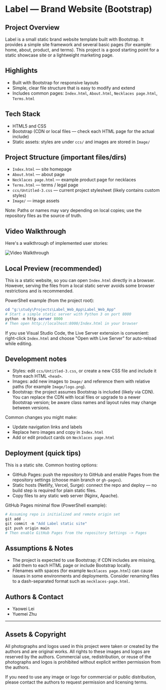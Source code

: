 # Label — Brand Website (Bootstrap)

## Project Overview

Label is a small static brand website template built with Bootstrap. It provides a simple site framework and several basic pages (for example: home, about, product, and terms). This project is a good starting point for a static showcase site or a lightweight marketing page.

## Highlights

- Built with Bootstrap for responsive layouts
- Simple, clear file structure that is easy to modify and extend
- Includes common pages: `Index.html`, `About.html`, `Necklaces page.html`, `Terms.html`

## Tech Stack

- HTML5 and CSS
- Bootstrap (CDN or local files — check each HTML page for the actual include)
- Static assets: styles are under `ccs/` and images are stored in `Image/`

## Project Structure (important files/dirs)

- `Index.html` — site homepage
- `About.html` — about page
- `Necklaces page.html` — example product page for necklaces
- `Terms.html` — terms / legal page
- `ccs/Untitled-3.css` — current project stylesheet (likely contains custom styles)
- `Image/` — image assets

Note: Paths or names may vary depending on local copies; use the repository files as the source of truth.

## Video Walkthrough

Here's a walkthrough of implemented user stories:

<img src="https://github.com/william0004/Label_Web_App/blob/main/Label_Web_App/gif/project.gif" title='Video Walkthrough' width='' alt='Video Walkthrough' />

## Local Preview (recommended)

This is a static website, so you can open `Index.html` directly in a browser. However, serving the files from a local static server avoids some browser restrictions and is recommended.

PowerShell example (from the project root):

```powershell
cd "g:\study\Projects\Label_Web_App\Label_Web_App"
# Start a simple static server with Python 3 on port 8000
python -m http.server 8000
# Then open http://localhost:8000/Index.html in your browser
```

If you use Visual Studio Code, the Live Server extension is convenient: right-click `Index.html` and choose "Open with Live Server" for auto-reload while editing.

## Development notes

- Styles: edit `ccs/Untitled-3.css`, or create a new CSS file and include it from each HTML `<head>`.
- Images: add new images to `Image/` and reference them with relative paths (for example `Image/logo.png`).
- Bootstrap: the project assumes Bootstrap is included (likely via CDN). You can replace the CDN with local files or upgrade to a newer Bootstrap version; be aware class names and layout rules may change between versions.

Common changes you might make:
- Update navigation links and labels
- Replace hero images and copy in `Index.html`
- Add or edit product cards on `Necklaces page.html`

## Deployment (quick tips)

This is a static site. Common hosting options:

- GitHub Pages: push the repository to GitHub and enable Pages from the repository settings (choose main branch or `gh-pages`).
- Static hosts (Netlify, Vercel, Surge): connect the repo and deploy — no build step is required for plain static files.
- Copy files to any static web server (Nginx, Apache).

GitHub Pages minimal flow (PowerShell example):

```powershell
# Assuming repo is initialized and remote origin set
git add .
git commit -m "Add Label static site"
git push origin main
# Then enable GitHub Pages from the repository Settings -> Pages
```

## Assumptions & Notes

- The project is expected to use Bootstrap; if CDN includes are missing, add them to each HTML page or include Bootstrap locally.
- Filenames with spaces (for example `Necklaces page.html`) can cause issues in some environments and deployments. Consider renaming files to a dash-separated format such as `necklaces-page.html`.

## Authors & Contact

- Yaowei Lei
- Yuemei Zhu

---

## Assets & Copyright

All photographs and logos used in this project were taken or created by the authors and are original works. All rights to these images and logos are reserved by the authors. Commercial use, redistribution, or reuse of the photographs and logos is prohibited without explicit written permission from the authors.

If you need to use any image or logo for commercial or public distribution, please contact the authors to request permission and licensing terms.
